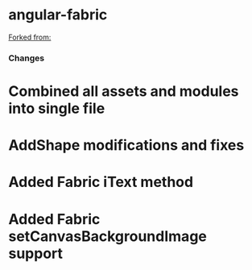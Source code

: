 angular-fabric
==============
[Forked from:](http://codepen.io/clouddueling/full/Imupw)


### Changes
# Combined all assets and modules into single file
# AddShape modifications and fixes
# Added Fabric iText method
# Added Fabric setCanvasBackgroundImage support
